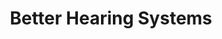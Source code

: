 ---
title: "Better Hearing Systems"
url: /indian-wells/better-hearing-systems/
shop: hearing aids
---